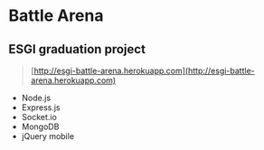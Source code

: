 # Battle Arena
## ESGI graduation project

> [http://esgi-battle-arena.herokuapp.com](http://esgi-battle-arena.herokuapp.com)

- Node.js
- Express.js
- Socket.io
- MongoDB
- jQuery mobile
